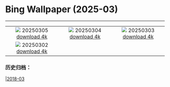 # Bing Wallpaper (2025-03)
**************
| | | |
| :----: | :----: | :----: |
| ![](https://www.bing.com/th?id=OHR.SuratThani_ES-ES6760904041_1920x1080.jpg) 20250305 [download 4k](https://www.bing.com/th?id=OHR.SuratThani_ES-ES6760904041_UHD.jpg) | ![](https://www.bing.com/th?id=OHR.MardiGrasJackson_ES-ES6628104190_1920x1080.jpg) 20250304 [download 4k](https://www.bing.com/th?id=OHR.MardiGrasJackson_ES-ES6628104190_UHD.jpg) | ![](https://www.bing.com/th?id=OHR.HornbillPair_ES-ES6520167475_1920x1080.jpg) 20250303 [download 4k](https://www.bing.com/th?id=OHR.HornbillPair_ES-ES6520167475_UHD.jpg) |
| ![](https://www.bing.com/th?id=OHR.EucalyptusForest_ES-ES6432819032_1920x1080.jpg) 20250302 [download 4k](https://www.bing.com/th?id=OHR.EucalyptusForest_ES-ES6432819032_UHD.jpg) |  |  |

### 历史归档：

|[2018-03](bing/2018-03/2018-03.md)